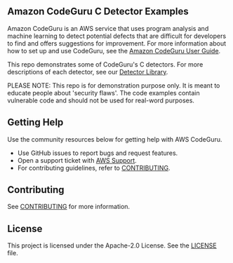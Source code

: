 ## Amazon CodeGuru C Detector Examples

Amazon CodeGuru is an AWS service that uses program analysis and machine learning to detect potential defects that are difficult for developers to find and offers suggestions for improvement.
For more information about how to set up and use CodeGuru, see the [Amazon CodeGuru User Guide](https://docs.aws.amazon.com/codeguru/).

This repo demonstrates some of CodeGuru's C detectors. For more descriptions of each detector, see our [Detector Library](https://docs.aws.amazon.com/codeguru/detector-library/index.html).

PLEASE NOTE: This repo is for demonstration purpose only. It is meant to educate people about 'security flaws'. The code examples contain vulnerable code and should not be used for real-word purposes.

## Getting Help

Use the community resources below for getting help with AWS CodeGuru.

- Use GitHub issues to report bugs and request features.
- Open a support ticket with [AWS Support](https://docs.aws.amazon.com/awssupport/latest/user/getting-started.html).
- For contributing guidelines, refer to [CONTRIBUTING](https://github.com/aws-samples/amazon-codeguru-reviewer-python-detectors/blob/main/CONTRIBUTING.md).

## Contributing

See [CONTRIBUTING](CONTRIBUTING.md#security-issue-notifications) for more information.

## License

This project is licensed under the Apache-2.0 License. See the [LICENSE](LICENSE) file.